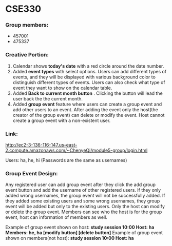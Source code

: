 # CSE330
### Group members:
- 457001
- 475337

### Creative Portion:
1. Calendar shows **today's date** with a red circle around the date number.
2. Added **event types**  with select options. Users can add different types of events, and they will be displayed with various background color to distinguish different types of events. Users can also check what type of event they want to show on the calendar table.
3. Added **Back to current month button** . Clicking the button will lead the user back the the current month.
4. Added **group event** feature where users can create a group event and add other users to an event. After adding the event only the host(the creator of the group event) can delete or modify the event. Host cannot create a group event with a non-existent user.

### Link: 
http://ec2-3-136-116-147.us-east-2.compute.amazonaws.com/~ChenyeQi/module5-group/login.html

Users: ha, he, hi (Passwords are the same as usernames)

### Group Event Design: 
Any registered user can add group event after they click the add group event button and add the username of other registered users.
If they only added wrong usernames, the group event will not be successfully added.
If they added some existing users and some wrong usernames, they group event will be added but only to the existing users.
Only the host can modify or delete the group event.
Members can see who the host is for the group event, host can information of members as well.

Example of group event shown on host: **study session 10:00 Host: ha Members: he, ha [modify button] [delete button]**
Example of group event shown on members(not host): **study session 10:00 Host: ha**
